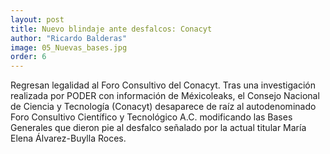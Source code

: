 ```yaml
---
layout: post
title: Nuevo blindaje ante desfalcos: Conacyt
author: "Ricardo Balderas"
image: 05_Nuevas_bases.jpg
order: 6
---
```

Regresan legalidad al Foro Consultivo del Conacyt. Tras una investigación realizada por PODER con información de Méxicoleaks, el Consejo Nacional de Ciencia y Tecnología (Conacyt) desaparece de raíz al autodenominado Foro Consultivo Científico y Tecnológico A.C. modificando las Bases Generales que dieron pie al desfalco señalado por la actual titular María Elena Álvarez-Buylla Roces.


